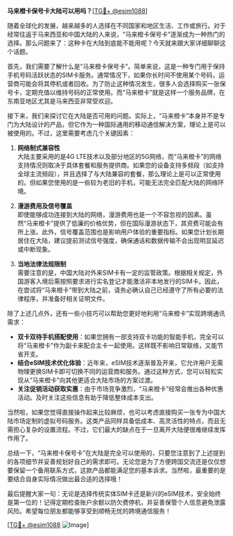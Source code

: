 **马来橙卡保号卡大陆可以用吗？**[[TG💪+ @esim1088](https://t.me/s/esim1088)]

随着全球化的发展，越来越多的人选择在不同国家和地区生活、工作或旅行。对于经常往返于马来西亚和中国大陆的人来说，“马来橙卡保号卡”逐渐成为一种热门的选择。那么问题来了：这种卡在大陆到底能不能用呢？今天就来跟大家详细聊聊这个话题。

首先，我们需要了解什么是“马来橙卡保号卡”。简单来说，这是一种专门用于保持手机号码活跃状态的SIM卡服务。通常情况下，如果你长时间不使用某个号码，运营商可能会将其停机或者回收。为了防止这种情况发生，很多人会选择购买一张保号卡，定期充值以维持号码的正常使用。而“马来橙卡”就是这样一个服务品牌，在东南亚地区尤其是马来西亚非常受欢迎。

接下来，我们来探讨它在大陆是否可用的问题。实际上，“马来橙卡”本身并不是专门为大陆设计的产品，但它作为一种国际通用的移动通信解决方案，理论上是可以被使用的。不过，这里需要考虑几个关键因素：

1. **网络制式兼容性**  
   大陆主要采用的是4G LTE技术以及部分地区的5G网络，而“马来橙卡”的网络支持情况则取决于具体套餐和服务提供商。如果您的设备支持多频段（如支持全球主流频段），并且选择了与大陆兼容的套餐，那么理论上是可以正常使用的。但如果您使用的是一些较为老旧的手机，可能无法完全匹配大陆的网络环境。

2. **漫游费用及信号覆盖**  
   即使能够成功连接到大陆的网络，漫游费用也是一个不容忽视的因素。虽然“马来橙卡”提供了低廉的价格优势，但在国际漫游状态下，其资费可能会有所上涨。此外，信号覆盖范围也是影响用户体验的重要指标。如果您计划长期居住在大陆，建议提前测试信号强度，确保通话和数据传输不会出现明显延迟或中断现象。

3. **当地法律法规限制**  
   需要注意的是，中国大陆对外来SIM卡有一定的监管政策。根据相关规定，外国游客入境后需按照要求进行实名登记才能激活非本地发行的SIM卡。因此，在尝试将“马来橙卡”带到大陆之前，请务必确认自己已经遵守了所有必要的法律程序，并准备好相关证明文件。

除了上述几点外，还有一些小技巧可以帮助您更好地利用“马来橙卡”实现跨境通讯需求：

- **双卡双待手机搭配使用**：如果您拥有一部支持双卡功能的智能手机，完全可以将“马来橙卡”作为副卡来配合主卡一起使用。这样既不影响日常联络，又能节省开支。
- **结合eSIM技术优化体验**：近年来，eSIM技术逐渐普及开来，它允许用户无需物理更换SIM卡即可切换不同的运营商和服务。通过这种方式，您可以轻松实现从“马来橙卡”向其他更适合大陆市场的方案过渡。
- **关注促销活动获取实惠**：由于市场竞争激烈，“马来橙卡”经常会推出各种优惠活动。及时关注这些信息有助于降低整体成本支出。

当然啦，如果您觉得直接操作起来比较麻烦，也可以考虑直接购买一张专为中国大陆市场定制的虚拟号码服务。这类产品同样具备低成本、高灵活性的特点，而且无需担心复杂的设置流程。不过，它们最大的缺点在于一旦离开大陆便很难继续发挥作用了。

总结一下，“马来橙卡保号卡”在大陆是完全可以使用的，只要您注意到了上述提到的各项细节并妥善规划好自己的需求即可。无论您是为了方便跨国交流还是仅仅想要保留一个备用联系方式，这款产品都能满足您的基本诉求。当然啦，最重要的是要结合自身实际情况做出最合适的选择哦！

最后提醒大家一句：无论是选择传统实体SIM卡还是新兴的eSIM技术，安全始终是第一位的！记得定期检查账户余额以防欠费停机，并妥善保管个人信息避免泄露风险。希望每位朋友都能够享受到顺畅无忧的跨境通信服务！

[[TG💪+ @esim1088](https://t.me/s/esim1088) ![Image](https://i.postimg.cc/4NQfJmqS/Snipaste-2025-05-13-00-14-12.png)]